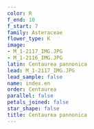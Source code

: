 ```yaml
---
color: R
f_end: 10
f_start: 7
family: Asteraceae
flower_type: K
image:
- M_1-2117_IMG.JPG
- M_1-2116_IMG.JPG
latin: Centaurea pannonica
lead: M_1-2117_IMG.JPG
lead_sample: false
name: index.en
order: Centaurea
parallel: false
petals_joined: false
star_shape: false
title: Centaurea pannonica
---
```

